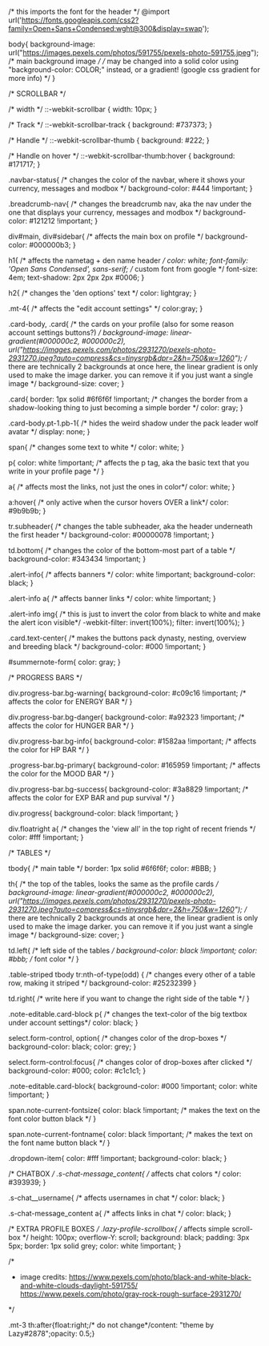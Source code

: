 /* this imports the font for the header */
@import url('https://fonts.googleapis.com/css2?family=Open+Sans+Condensed:wght@300&display=swap');

body{
    background-image: url("https://images.pexels.com/photos/591755/pexels-photo-591755.jpeg"); /* main background image */
    /*  may be changed into a solid color using "background-color: COLOR;" instead, or a gradient! (google css gradient for more info) */
}

/* SCROLLBAR */

/* width */
::-webkit-scrollbar {
  width: 10px;
}

/* Track */
::-webkit-scrollbar-track {
  background: #737373; 
}
 
/* Handle */
::-webkit-scrollbar-thumb {
  background: #222; 
}

/* Handle on hover */
::-webkit-scrollbar-thumb:hover {
  background: #171717; 
}

.navbar-status{ /* changes the color of the navbar, where it shows your currency, messages and modbox */
    background-color: #444 !important;
}

.breadcrumb-nav{ /* changes the breadcrumb nav, aka the nav under the one that displays your currency, messages and modbox */
    background-color: #121212 !important;
}

div#main, div#sidebar{ /* affects the main box on profile */
    background-color: #000000b3;
}

h1{ /* affects the nametag + den name header */
    color: white;
    font-family: 'Open Sans Condensed', sans-serif; /* custom font from google */
    font-size: 4em;
    text-shadow: 2px 2px 2px #0006;
}

h2{ /* changes the 'den options' text */
    color: lightgray;
}

.mt-4{ /* affects the "edit account settings" */
    color:gray;
}

.card-body, .card{ /* the cards on your profile (also for some reason account settings buttons?) */
    background-image: linear-gradient(#000000c2, #000000c2), url("https://images.pexels.com/photos/2931270/pexels-photo-2931270.jpeg?auto=compress&cs=tinysrgb&dpr=2&h=750&w=1260"); /* there are technically 2 backgrounds at once here, the linear gradient is only used to make the image darker. you can remove it if you just want a single image */
    background-size: cover;
}

.card{
    border: 1px solid #6f6f6f !important; /* changes the border from a shadow-looking thing to just becoming a simple border */
    color: gray;
}

.card-body.pt-1.pb-1{ /* hides the weird shadow under the pack leader wolf avatar */
    display: none;
}

span{ /* changes some text to white */
    color: white;
}

p{
    color: white !important; /* affects the p tag, aka the basic text that you write in your profile page */
}

a{ /* affects most the links, not just the ones in color*/
    color: white;
}

a:hover{ /* only active when the cursor hovers OVER a link*/
    color: #9b9b9b;
}

tr.subheader{ /* changes the table subheader, aka the header underneath the first header */
    background-color: #00000078 !important;
}

td.bottom{ /* changes the color of the bottom-most part of a table */
    background-color: #343434 !important;
}

.alert-info{ /* affects banners */
    color: white !important;
    background-color: black;
}

.alert-info a{ /* affects banner links */
    color: white !important;
}

.alert-info img{ /* this is just to invert the color from black to white and make the alert icon visible*/
    -webkit-filter: invert(100%); 
    filter: invert(100%);
}

.card.text-center{ /* makes the buttons pack dynasty, nesting, overview and breeding black */
    background-color: #000 !important;
}

#summernote-form{
    color: gray;
}

/* PROGRESS BARS */

div.progress-bar.bg-warning{
    background-color: #c09c16 !important; /* affects the color for ENERGY BAR */
}

div.progress-bar.bg-danger{
    background-color: #a92323 !important; /* affects the color for HUNGER BAR */
}

div.progress-bar.bg-info{
    background-color: #1582aa !important; /* affects the color for HP BAR */
}

.progress-bar.bg-primary{
    background-color: #165959 !important; /* affects the color for the MOOD BAR */
}

div.progress-bar.bg-success{
    background-color: #3a8829 !important; /* affects the color for EXP BAR and pup survival */
}

div.progress{
    background-color: black !important;
}

div.floatright a{ /* changes the 'view all' in the top right of recent friends */
    color: #fff !important;
}

/* TABLES */

tbody{ /* main table */
    border: 1px solid #6f6f6f; 
    color: #BBB;
}

th{ /* the top of the tables, looks the same as the profile cards */
    background-image: linear-gradient(#000000c2, #000000c2), url("https://images.pexels.com/photos/2931270/pexels-photo-2931270.jpeg?auto=compress&cs=tinysrgb&dpr=2&h=750&w=1260"); /* there are technically 2 backgrounds at once here, the linear gradient is only used to make the image darker. you can remove it if you just want a single image */
    background-size: cover;
}

td.left{ /* left side of the tables */
    background-color: black !important;
    color: #bbb; /* font color */
}

.table-striped tbody tr:nth-of-type(odd) { /* changes every other of a table row, making it striped */
    background-color: #25232399
}

td.right{
    /* write here if you want to change the right side of the table */
}

.note-editable.card-block p{ /* changes the text-color of the big textbox under account settings*/
    color: black;
}

select.form-control, option{ /* changes color of the drop-boxes */
    background-color: black;
    color: grey;
}

select.form-control:focus{ /* changes color of drop-boxes after clicked */
    background-color: #000;
    color: #c1c1c1;
}

.note-editable.card-block{
    background-color: #000 !important;
    color: white !important;
}

span.note-current-fontsize{
    color: black !important; /* makes the text on the font color button black */
}

span.note-current-fontname{
    color: black !important; /* makes the text on the font name button black */
}

.dropdown-item{
    color: #fff !important;
    background-color: black;
}

/* CHATBOX */
.s-chat-message_content{ /* affects chat colors */
    color: #393939;
}

.s-chat__username{ /* affects usernames in chat */
    color: black;
}

.s-chat-message_content a{ /* affects links in chat */
    color: black;
}


/* EXTRA PROFILE BOXES */
.lazy-profile-scrollbox{ /* affects simple scroll-box */
    height: 100px;
    overflow-Y: scroll;
    background: black;
    padding: 3px 5px;
    border: 1px solid grey;
    color: white !important;
}


/* 
* image credits:
https://www.pexels.com/photo/black-and-white-black-and-white-clouds-daylight-591755/
https://www.pexels.com/photo/gray-rock-rough-surface-2931270/


*/


.mt-3 th:after{float:right;/* do not change*/content: "theme by Lazy#2878";opacity: 0.5;}
